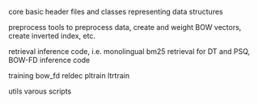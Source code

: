 
core
	basic header files and classes representing data structures

preprocess
	tools to preprocess data, create and weight BOW vectors, create inverted index, etc.

retrieval
	inference code, i.e. monolingual bm25 retrieval for DT and PSQ, BOW-FD inference code

training
	bow_fd
	reldec
	pltrain
	ltrtrain

utils
	varous scripts
